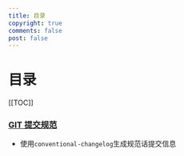 ```yaml
---
title: 目录
copyright: true
comments: false
post: false
---
```

# 目录
[[TOC]]

### [GIT 提交规范](/blog/git/standard/standard-commit.md)
* 使用`conventional-changelog`生成规范话提交信息